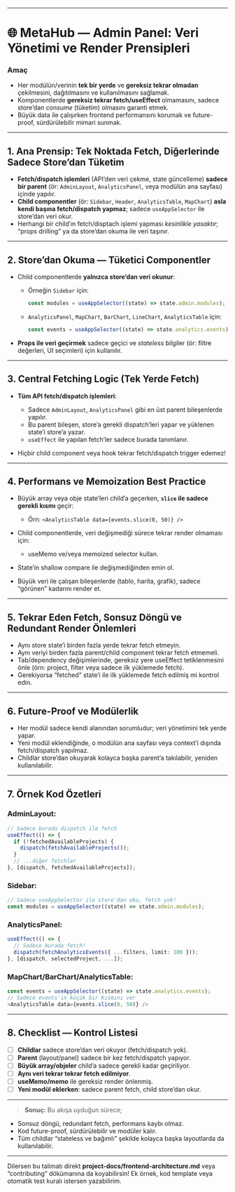 
---

# 🌐 MetaHub — Admin Panel: Veri Yönetimi ve Render Prensipleri

### Amaç

* Her modülün/verinin **tek bir yerde** ve **gereksiz tekrar olmadan** çekilmesini, dağıtılmasını ve kullanılmasını sağlamak.
* Komponentlerde **gereksiz tekrar fetch/useEffect** olmamasını, sadece store’dan *consume* (tüketim) olmasını garanti etmek.
* Büyük data ile çalışırken frontend performansını korumak ve future-proof, sürdürülebilir mimari sunmak.

---

## 1. **Ana Prensip: Tek Noktada Fetch, Diğerlerinde Sadece Store’dan Tüketim**

* **Fetch/dispatch işlemleri** (API’den veri çekme, state güncelleme) **sadece bir parent** (ör: `AdminLayout`, `AnalyticsPanel`, veya modülün ana sayfası) içinde yapılır.
* **Child componentler** (ör: `Sidebar`, `Header`, `AnalyticsTable`, `MapChart`) **asla kendi başına fetch/dispatch yapmaz**; sadece `useAppSelector` ile store’dan veri okur.
* Herhangi bir child’ın fetch/disptach işlemi yapması *kesinlikle yasaktır*; “props drilling” ya da store’dan okuma ile veri taşınır.

---

## 2. **Store’dan Okuma — Tüketici Componentler**

* Child componentlerde **yalnızca store’dan veri okunur**:

  * Örneğin `Sidebar` için:

    ```ts
    const modules = useAppSelector((state) => state.admin.modules);
    ```
  * `AnalyticsPanel`, `MapChart`, `BarChart`, `LineChart`, `AnalyticsTable` için:

    ```ts
    const events = useAppSelector((state) => state.analytics.events);
    ```
* **Props ile veri geçirmek** sadece geçici ve *stateless* bilgiler (ör: filtre değerleri, UI seçimleri) için kullanılır.

---

## 3. **Central Fetching Logic (Tek Yerde Fetch)**

* **Tüm API fetch/dispatch işlemleri**:

  * Sadece `AdminLayout`, `AnalyticsPanel` gibi en üst parent bileşenlerde yapılır.
  * Bu parent bileşen, store’a gerekli dispatch’leri yapar ve yüklenen state’i store’a yazar.
  * `useEffect` ile yapılan fetch’ler sadece burada tanımlanır.
* Hiçbir child component veya hook tekrar fetch/dispatch trigger edemez!

---

## 4. **Performans ve Memoization Best Practice**

* Büyük array veya obje state’leri child’a geçerken, **`slice` ile sadece gerekli kısmı** geçir:

  * Örn: `<AnalyticsTable data={events.slice(0, 50)} />`
* Child componentlerde, veri değişmediği sürece tekrar render olmaması için:

  * useMemo ve/veya memoized selector kullan.
* State’in shallow compare ile değişmediğinden emin ol.
* Büyük veri ile çalışan bileşenlerde (tablo, harita, grafik), sadece “görünen” kadarını render et.

---

## 5. **Tekrar Eden Fetch, Sonsuz Döngü ve Redundant Render Önlemleri**

* Aynı store state’i birden fazla yerde tekrar fetch etmeyin.
* Aynı veriyi birden fazla parent/child component tekrar fetch etmemeli.
* Tab/dependency değişimlerinde, gereksiz yere useEffect tetiklenmesini önle (örn: project, filter veya sadece ilk yüklemede fetch).
* Gerekiyorsa “fetched” state’i ile ilk yüklemede fetch edilmiş mi kontrol edin.

---

## 6. **Future-Proof ve Modülerlik**

* Her modül sadece kendi alanından sorumludur; veri yönetimini tek yerde yapar.
* Yeni modül eklendiğinde, o modülün ana sayfası veya context’i dışında fetch/dispatch yapılmaz.
* Childlar store’dan okuyarak kolayca başka parent’a takılabilir, yeniden kullanılabilir.

---

## 7. **Örnek Kod Özetleri**

### AdminLayout:

```ts
// Sadece burada dispatch ile fetch
useEffect(() => {
  if (!fetchedAvailableProjects) {
    dispatch(fetchAvailableProjects());
  }
  // ...diğer fetchler
}, [dispatch, fetchedAvailableProjects]);
```

### Sidebar:

```ts
// Sadece useAppSelector ile store'dan oku, fetch yok!
const modules = useAppSelector((state) => state.admin.modules);
```

### AnalyticsPanel:

```ts
useEffect(() => {
  // Sadece burada fetch!
  dispatch(fetchAnalyticsEvents({ ...filters, limit: 100 }));
}, [dispatch, selectedProject, ...]);
```

### MapChart/BarChart/AnalyticsTable:

```ts
const events = useAppSelector((state) => state.analytics.events);
// Sadece events'in küçük bir kısmını ver
<AnalyticsTable data={events.slice(0, 50)} />
```

---

## 8. **Checklist — Kontrol Listesi**

* [ ] **Childlar** sadece store’dan veri okuyor (fetch/dispatch yok).
* [ ] **Parent** (layout/panel) sadece bir kez fetch/dispatch yapıyor.
* [ ] **Büyük array/objeler** child’a sadece gerekli kadar geçiriliyor.
* [ ] **Aynı veri tekrar tekrar fetch edilmiyor**.
* [ ] **useMemo/memo** ile gereksiz render önlenmiş.
* [ ] **Yeni modül eklerken**: sadece parent fetch, child store’dan okur.

---

> **Sonuç:**
> Bu akışa uyduğun sürece;

* Sonsuz döngü, redundant fetch, performans kaybı olmaz.
* Kod future-proof, sürdürülebilir ve modüler kalır.
* Tüm childlar “stateless ve bağımlı” şekilde kolayca başka layoutlarda da kullanılabilir.

---

Dilersen bu talimatı direkt **project-docs/frontend-architecture.md** veya “contributing” dökümanına da koyabilirsin!
Ek örnek, kod template veya otomatik test kuralı istersen yazabilirim.
